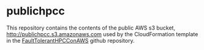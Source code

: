 # publichpcc
This repository contains the contents of the public AWS s3 bucket, http://publichpcc.s3.amazonaws.com used by the CloudFormation template in the [FaultTolerantHPCConAWS](https://github.com/tlhumphrey2/FaultTolerantHPCConAWS) github repository.
